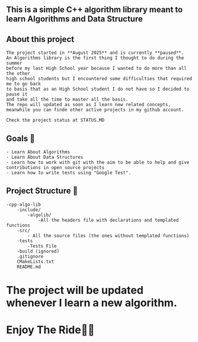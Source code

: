 ## This is a simple C++ algorithm library meant to learn Algorithms and Data Structure

## About this project
    The project started in **August 2025** and is currently **paused**.  
    An Algorithms library is the first thing I thought to do during the summer
    before my last High School year because I wanted to do more than all the other 
    high school students but I encountered some difficulties that required me to go back 
    to basis that as an High School student I do not have so I decided to pause it 
    and take all the time to master all the basis. 
    The repo will updated as soon as I learn new related concepts, meanwhile you can finde other active projects in my github account.

    Check the project status at STATUS.MD
    

## Goals 🎯
    - Learn About Algorithms
    - Learn About Data Structures
    - Learn how to work with git with the aim to be able to help and give contributions in open source projects
    - Learn how to write tests using "Google Test".


## Project Structure 📁
    -cpp-algo-lib
        -include/
            -algolib/
                -All the headers file with declarations and templated functions
        -src/
            - All the source files (the ones without templated functions)
        -tests
            -Tests File
        -build (ignored)
        .gitignore
        CMakeLists.txt
        README.md
 
 
# The project will be updated whenever I learn a new algorithm.

# Enjoy The Ride🚀🚀